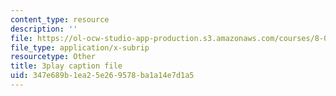 ```yaml
---
content_type: resource
description: ''
file: https://ol-ocw-studio-app-production.s3.amazonaws.com/courses/8-04-quantum-physics-i-spring-2016/347e689b1ea25e269578ba1a14e7d1a5_5u-9lFhCl5w.vtt
file_type: application/x-subrip
resourcetype: Other
title: 3play caption file
uid: 347e689b-1ea2-5e26-9578-ba1a14e7d1a5
---
```

